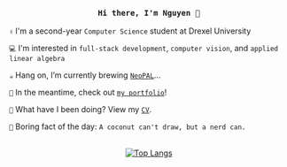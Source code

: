 <h3 align="center"><code>Hi there, I'm Nguyen 🫘</code></h3>

  `✌️` I'm a second-year `Computer Science` student at Drexel University 

  `💻` I'm interested in `full-stack development`, `computer vision`, and `applied linear algebra`

  `☕` Hang on, I’m currently brewing [`NeoPAL`](https://github.com/nguyen-trinhtk/NeoPAL)...

  `🌱` In the meantime, check out [`my portfolio`](ngtr.me)!

  `📄` What have I been doing? View my [`CV`](https://ngtr.me/cv.html).

  `🥥` Boring fact of the day: `A coconut can't draw, but a nerd can.`

<br>
<div align="center">
  <a href="https://github.com/anuraghazra/github-readme-stats">
    <img src="https://github-readme-stats.vercel.app/api/top-langs/?username=nguyen-trinhtk&layout=compact&langs_count=10&size_weight=0.25&count_weight=1" alt="Top Langs">
  </a>
</div>

